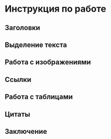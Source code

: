 # Инструкция по работе
## Заголовки
## Выделение текста
## Работа с изображениями
## Ссылки
## Работа с таблицами
## Цитаты
## Заключение
